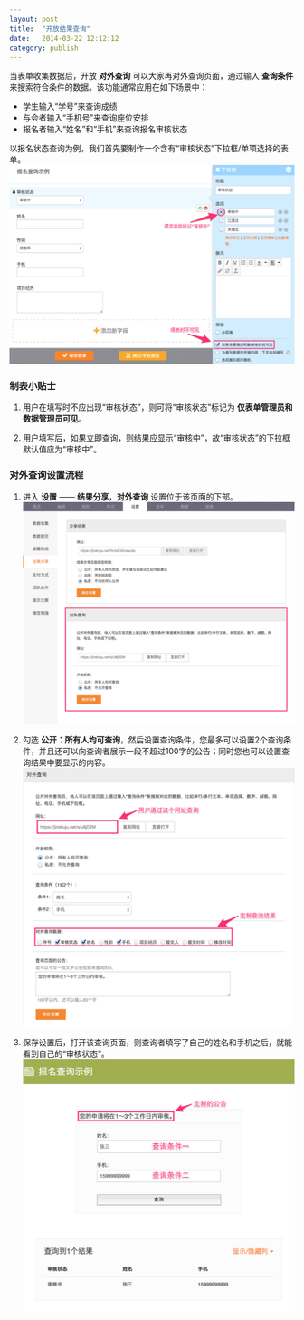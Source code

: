 ```yaml
---
layout: post
title:  "开放结果查询"
date:   2014-03-22 12:12:12
category: publish
---
```


当表单收集数据后，开放 **对外查询** 可以大家再对外查询页面，通过输入 **查询条件** 来搜索符合条件的数据。该功能通常应用在如下场景中：

* 学生输入“学号”来查询成绩
* 与会者输入“手机号”来查询座位安排
* 报名者输入“姓名”和“手机”来查询报名审核状态

以报名状态查询为例，我们首先要制作一个含有“审核状态”下拉框/单项选择的表单。
	![](/images/share-search-form.png)

### 制表小贴士

1. 用户在填写时不应出现“审核状态”，则可将“审核状态”标记为 **仅表单管理员和数据管理员可见**。

2. 用户填写后，如果立即查询，则结果应显示“审核中”，故“审核状态”的下拉框默认值应为“审核中”。

### 对外查询设置流程

1. 进入 **设置** —— **结果分享**，**对外查询** 设置位于该页面的下部。
	![](/images/share-search-1.png)

2. 勾选 **公开：所有人均可查询**，然后设置查询条件，您最多可以设置2个查询条件，并且还可以向查询者展示一段不超过100字的公告；同时您也可以设置查询结果中要显示的内容。
	![](/images/share-search-2.png)

3. 保存设置后，打开该查询页面，则查询者填写了自己的姓名和手机之后，就能看到自己的“审核状态”。
	![](/images/share-search-3.png)
